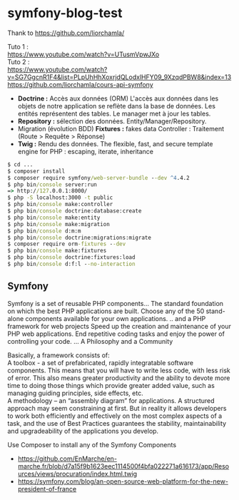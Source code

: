 # symfony-blog-test

Thank to https://github.com/liorchamla/  

Tuto 1 :  
https://www.youtube.com/watch?v=UTusmVpwJXo  
Tuto 2 :  
https://www.youtube.com/watch?v=SG7GgcnR1F4&list=PLpUhHhXoxrjdQLodxlHFY09_9XzqdPBW8&index=13
https://github.com/liorchamla/cours-api-symfony

 + **Doctrine :** Accès aux données (ORM) L'accès aux données dans les objets de notre application se reflète dans la base de données. Les entités représentent des tables. Le manager met à jour les tables.
 + **Repository :** sélection des données. Entity/Manager/Repository.
 + Migration (évolution BDD) **Fixtures :** fakes data
Controller : Traitement (Route > Requête > Réponse)
 + **Twig :** Rendu des données. The flexible, fast, and secure template engine for PHP : escaping, iterate, inheritance

```cmd
$ cd ...
$ composer install
$ composer require symfony/web-server-bundle --dev ^4.4.2
$ php bin/console server:run
=> http://127.0.0.1:8000/ 
$ php -S localhost:3000 -t public
$ php bin/console make:controller
$ php bin/console doctrine:database:create
$ php bin/console make:entity
$ php bin/console make:migration
$ php bin/console d:m:m
$ php bin/console doctrine:migrations:migrate
$ composer require orm-fixtures --dev
$ php bin/console make:fixtures
$ php bin/console doctrine:fixtures:load
$ php bin/console d:f:l --no-interaction
```

## Symfony

Symfony is a set of reusable PHP components...
The standard foundation on which the best PHP applications are built. Choose any of the 50 stand-alone components available for your own applications.
.. and a PHP framework for web projects
Speed up the creation and maintenance of your PHP web applications. End repetitive coding tasks and enjoy the power of controlling your code.
... A Philosophy and a Community

Basically, a framework consists of:  
A toolbox - a set of prefabricated, rapidly integratable software components. This means that you will have to write less code, with less risk of error. This also means greater productivity and the ability to devote more time to doing those things which provide greater added value, such as managing guiding principles, side effects, etc.  
A methodology – an “assembly diagram” for applications. A structured approach may seem constraining at first. But in reality it allows developers to work both efficiently and effectively on the most complex aspects of a task, and the use of Best Practices guarantees the stability, maintainability and upgradeability of the applications you develop.

Use Composer to install any of the Symfony Components

 + https://github.com/EnMarche/en-marche.fr/blob/d7a15f9b1623eec1114500f4bfa022271a616173/app/Resources/views/procuration/index.html.twig
 + https://symfony.com/blog/an-open-source-web-platform-for-the-new-president-of-france 